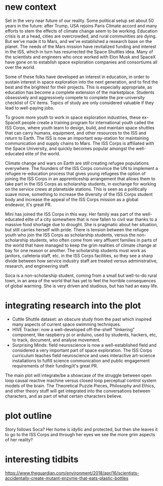 # new context

Set in the very near future of our reality. Some political setup set about 50 years in the future: after Trump, USA rejoins Paris Climate accord and many efforts to stem the effects of climate change seem to be working. Education crisis is at a head, cities are overcrowded, and rural communities are dying. But we've made it to Mars, and we've established a research base on the planet. The needs of the Mars mission have revitalized funding and interest in the ISS, which in turn has resurrected the Space Shuttles idea. Many of the scientists and engineers who once worked with Elon Musk and SpaceX have gone on to establish space exploration companies and consortiums all over the world. 

Some of these folks have developed an interest in education, in order to sustain interest in space exploration into the next generation, and to find the best and the brightest for their projects. This is especially appropriate, as education has become a complete extension of the marketplace. Students obsessively and aggressively compete to complete the pre-university checklist of CV items. Topics of study are only considered valuable if they lead to well-paying jobs. 

To groom more youth to work in space exploration industries, these ex-SpaceX people create a training program for international youth called the ISS Corps, where youth learn to design, build, and maintain space shuttles that can carry humans, equipment, and other resources to the ISS and return to Earth. The ISS is now an important way-station for maintaining communication and supply chains to Mars. The ISS Corps is affiliated with the Space University, and quickly becomes popular amongst the well-educated elite of the world. 

Climate change and wars on Earth are still creating refugee populations everywhere. The founders of the ISS Corps convince the UN to implement a refugee re-education process that gives young refugees the option of joining the ISS Corps in an apprenticeship arrangement that allows them to take part in the ISS Corps as scholarship students, in exchange for working on the service crews at planetside stations. This is seen as a politically suave move, something to increase the diversity of the ISS Corps student body and increase the appeal of the ISS Corps mission as a global endeavor, it's great PR. 

Mini has joined the ISS Corps in this way. Her family was part of the well-educated elite of a city somewhere that is now fallen to civil war thanks to a massive food shortage due to drought. She is pragmatic about her situation, but still carries herself with pride. There is tension between the refugee youth who join the ISS Corps as scholarship students, versus the non-scholarship students, who often come from very affluent families in parts of the world that have managed to keep the grim realities of climate change at bay for one reason or another. The scholarship students must work as janitors, cafeteria staff, etc. in the ISS Corps facilities, so they see a sharp divide between how service industry staff are treated versus administrative, research, and engineering staff. 

Soca is a non-scholarship student, coming from a small but well-to-do rural town, in an area of the world that has yet to feel the horrible consequences of global warming. She is very driven and studious, but has had an easy life. 

# integrating research into the plot

- Cuttle Shuttle dataset: an obscure study from the past which inspired many aspects of current space swimming techniques. 
- HIVE Tracker: now a well-developed off-the-shelf "tinkering" component, like raspberry pi or arduino, used by students, hackers, etc, to track, document, and analyse movement. 
- Surprising Minds: field neuroscience is now a well-established field and considered a very important part of space exploration. The ISS Corps curriculum teaches field neuroscience and uses interactive art-science installations to fulfill science communication and public engagement requirements of their funding/it's great PR. 

The main plot will integrate/be a showcase of the struggle between open loop causal reactive machine versus closed loop perceptual control system models of the brain. The Theoretical Puzzle Pieces, Philosophy and Ethics, and other theory stuff will get integrated into the conversations between characters, and as part of what certain characters believe. 

# plot outline

Story follows Soca? Her home is idyllic and protected, but then she leaves it to go to the ISS Corps and through her eyes we see the more grim aspects of her reality?

# interesting tidbits

https://www.theguardian.com/environment/2018/apr/16/scientists-accidentally-create-mutant-enzyme-that-eats-plastic-bottles
